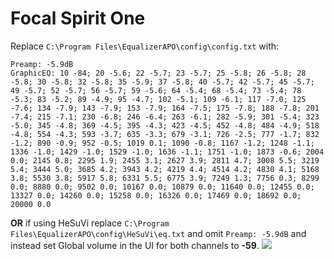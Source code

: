 # Focal Spirit One
Replace `C:\Program Files\EqualizerAPO\config\config.txt` with:
```
Preamp: -5.9dB
GraphicEQ: 10 -84; 20 -5.6; 22 -5.7; 23 -5.7; 25 -5.8; 26 -5.8; 28 -5.8; 30 -5.8; 32 -5.8; 35 -5.9; 37 -5.8; 40 -5.7; 42 -5.7; 45 -5.7; 49 -5.7; 52 -5.7; 56 -5.7; 59 -5.6; 64 -5.4; 68 -5.4; 73 -5.4; 78 -5.3; 83 -5.2; 89 -4.9; 95 -4.7; 102 -5.1; 109 -6.1; 117 -7.0; 125 -7.6; 134 -7.9; 143 -7.9; 153 -7.9; 164 -7.5; 175 -7.8; 188 -7.8; 201 -7.4; 215 -7.1; 230 -6.8; 246 -6.4; 263 -6.1; 282 -5.9; 301 -5.4; 323 -5.0; 345 -4.8; 369 -4.5; 395 -4.3; 423 -4.5; 452 -4.8; 484 -4.9; 518 -4.8; 554 -4.3; 593 -3.7; 635 -3.3; 679 -3.1; 726 -2.5; 777 -1.7; 832 -1.2; 890 -0.9; 952 -0.5; 1019 0.1; 1090 -0.8; 1167 -1.2; 1248 -1.1; 1336 -1.0; 1429 -1.0; 1529 -1.0; 1636 -1.1; 1751 -1.0; 1873 -0.6; 2004 0.0; 2145 0.8; 2295 1.9; 2455 3.1; 2627 3.9; 2811 4.7; 3008 5.5; 3219 5.4; 3444 5.0; 3685 4.2; 3943 4.2; 4219 4.4; 4514 4.2; 4830 4.1; 5168 3.8; 5530 3.8; 5917 5.8; 6331 5.5; 6775 3.9; 7249 1.3; 7756 0.3; 8299 0.0; 8880 0.0; 9502 0.0; 10167 0.0; 10879 0.0; 11640 0.0; 12455 0.0; 13327 0.0; 14260 0.0; 15258 0.0; 16326 0.0; 17469 0.0; 18692 0.0; 20000 0.0
```
**OR** if using HeSuVi replace `C:\Program Files\EqualizerAPO\config\HeSuVi\eq.txt` and omit `Preamp: -5.9dB` and instead set Global volume in the UI for both channels to **-59**.
![](https://raw.githubusercontent.com/jaakkopasanen/AutoEq/master/results/Innerfidelity%202017/headphoncecom/onear/Focal%20Spirit%20One/Focal%20Spirit%20One.png)